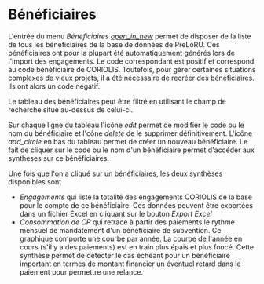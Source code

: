 # <div class="text-h4 pb-3" id="beneficiary">Bénéficiaires</div>

L'entrée du menu *Bénéficiaires* <a href="/beneficiaries/"><i class="material-icons">open_in_new</i></a> permet de disposer de la liste de tous les bénéficiaires de la base de données de PreLoRU. Ces bénéficiaires ont pour la plupart été automatiquement générés lors de l'import des engagements. Le code correspondant est positif et correspond au code bénéficiaire de CORIOLIS. Toutefois, pour gérer certaines situations complexes de vieux projets, il a été nécessaire de recréer des bénéficiaires. Ils ont alors un code négatif.

Le tableau des bénéficiaires peut être filtré en utilisant le champ de recherche situé au-dessus de celui-ci.

Sur chaque ligne du tableau l'icône <i class="material-icons">edit</i> permet de modifier le code ou le nom du bénéficiaire et l'cône <i class="material-icons">delete</i> de le supprimer définitivement. L'icône <i class="material-icons">add_circle</i> en bas du tableau permet de créer un nouveau bénéficiaire. Le fait de cliquer sur le code ou le nom d'un bénéficiaire permet d'accéder aux synthèses sur ce bénéficiaires.

Une fois que l'on a cliqué sur un bénéficiaires, les deux synthèses disponibles sont
* *Engagements* qui liste la totalité des engagements CORIOLIS de la base pour le compte de ce bénéficiaire. Ces données peuvent être exportées dans un fichier Excel en cliquant sur le bouton *Export Excel*
* *Consommation de CP* qui retrace à partir des paiements le rythme mensuel de mandatement d'un bénéficiaire de subvention. Ce graphique comporte une courbe par année. La courbe de l'année en cours (s'il y a des paiements) est en train plus épais et plus foncé. Cette synthèse permet de détecter le cas échéant pour un bénéficiaire important en termes de montant financier un éventuel retard dans le paiement pour permettre une relance.
